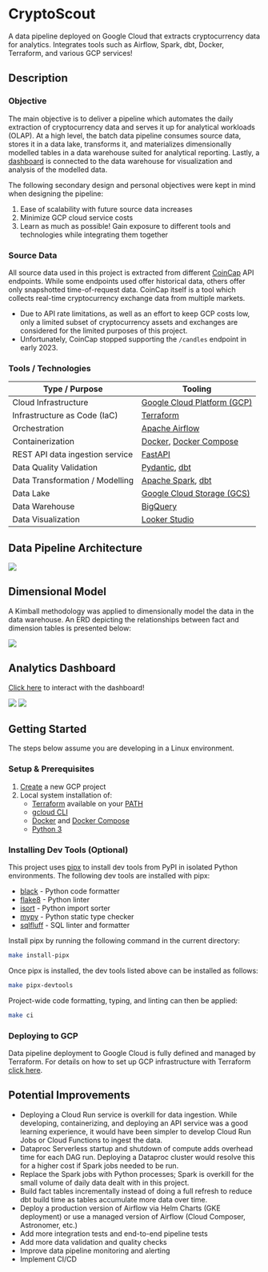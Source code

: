 # CryptoScout
A data pipeline deployed on Google Cloud that extracts cryptocurrency data for analytics. Integrates tools such as Airflow, Spark, dbt, Docker, Terraform, and various GCP services!

## Description

### Objective
The main objective is to deliver a pipeline which automates the daily extraction of cryptocurrency data and serves it up for analytical workloads (OLAP). At a high level, the batch data pipeline consumes source data, stores it in a data lake, transforms it, and materializes dimensionally modelled tables in a data warehouse suited for analytical reporting. Lastly, a [dashboard](https://lookerstudio.google.com/reporting/15f06695-3106-42aa-b17a-4bb9743a987f) is connected to the data warehouse for visualization and analysis of the modelled data.

The following secondary design and personal objectives were kept in mind when designing the pipeline:
1. Ease of scalability with future source data increases
2. Minimize GCP cloud service costs
3. Learn as much as possible! Gain exposure to different tools and technologies while integrating them together

### Source Data
All source data used in this project is extracted from different [CoinCap](https://coincap.io/) API endpoints. While some endpoints used offer historical data, others offer only snapshotted time-of-request data. CoinCap itself is a tool which collects real-time cryptocurrency exchange data from multiple markets.

- Due to API rate limitations, as well as an effort to keep GCP costs low, only a limited subset of cryptocurrency assets and exchanges are considered for the limited purposes of this project.
- Unfortunately, CoinCap stopped supporting the `/candles` endpoint in early 2023.

### Tools / Technologies
| Type / Purpose | Tooling |
|---|---|
| Cloud Infrastructure | [Google Cloud Platform (GCP)](https://cloud.google.com/) |
| Infrastructure as Code (IaC) | [Terraform](https://www.terraform.io/) |
| Orchestration | [Apache Airflow](https://airflow.apache.org/) |
| Containerization | [Docker](https://www.docker.com/), [Docker Compose](https://docs.docker.com/compose/) |
| REST API data ingestion service | [FastAPI](https://fastapi.tiangolo.com/) |
| Data Quality Validation | [Pydantic](https://docs.pydantic.dev/latest/), [dbt](https://www.getdbt.com/) |
| Data Transformation / Modelling | [Apache Spark](https://spark.apache.org/), [dbt](https://www.getdbt.com/) |
| Data Lake | [Google Cloud Storage (GCS)](https://cloud.google.com/storage) |
| Data Warehouse | [BigQuery](https://cloud.google.com/bigquery) |
| Data Visualization  | [Looker Studio](https://lookerstudio.google.com/overview) |

## Data Pipeline Architecture
![](./images/data_pipeline_architecture.svg)

## Dimensional Model
A Kimball methodology was applied to dimensionally model the data in the data warehouse. An ERD depicting the relationships between fact and dimension tables is presented below:

![](./images/dwh_dim_model_schema.svg)

## Analytics Dashboard
[Click here](https://lookerstudio.google.com/reporting/15f06695-3106-42aa-b17a-4bb9743a987f) to interact with the dashboard!

[![](./images/dashboard-1.png)](https://lookerstudio.google.com/reporting/15f06695-3106-42aa-b17a-4bb9743a987f/page/o9GQD)
[![](./images/dashboard-2.png)](https://lookerstudio.google.com/reporting/15f06695-3106-42aa-b17a-4bb9743a987f/page/p_ni37nsq25c)

## Getting Started
The steps below assume you are developing in a Linux environment.

### Setup & Prerequisites
1. [Create](https://cloud.google.com/resource-manager/docs/creating-managing-projects#creating_a_project) a new GCP project
2. Local system installation of:
    - [Terraform](https://developer.hashicorp.com/terraform/downloads) available on your [PATH](https://developer.hashicorp.com/terraform/tutorials/gcp-get-started/install-cli#install-terraform)
    - [gcloud CLI](https://cloud.google.com/sdk/docs/install-sdk)
    - [Docker](https://docs.docker.com/engine/install/) and [Docker Compose](https://docs.docker.com/compose/install/)
    - [Python 3](https://www.python.org/downloads/)

### Installing Dev Tools (Optional)
This project uses [pipx](https://pypa.github.io/pipx/) to install dev tools from PyPI in isolated Python environments. The following dev tools are installed with pipx:
- [black](https://pypi.org/project/black/) - Python code formatter
- [flake8](https://pypi.org/project/flake8/) - Python linter
- [isort](https://pycqa.github.io/isort/) - Python import sorter
- [mypy](https://mypy.readthedocs.io/en/stable/) - Python static type checker
- [sqlfluff](https://sqlfluff.com/) - SQL linter and formatter

Install pipx by running the following command in the current directory:
```bash
make install-pipx
```

Once pipx is installed, the dev tools listed above can be installed as follows:
```bash
make pipx-devtools
```

Project-wide code formatting, typing, and linting can then be applied:
```bash
make ci
```

### Deploying to GCP
Data pipeline deployment to Google Cloud is fully defined and managed by Terraform. For details on how to set up GCP infrastructure with Terraform [click here](terraform/README.md).

## Potential Improvements
- Deploying a Cloud Run service is overkill for data ingestion. While developing, containerizing, and deploying an API service was a good learning experience, it would have been simpler to develop Cloud Run Jobs or Cloud Functions to ingest the data.
- Dataproc Serverless startup and shutdown of compute adds overhead time for each DAG run. Deploying a Dataproc cluster would resolve this for a higher cost if Spark jobs needed to be run.
- Replace the Spark jobs with Python processes; Spark is overkill for the small volume of daily data dealt with in this project.
- Build fact tables incrementally instead of doing a full refresh to reduce dbt build time as tables accumulate more data over time.
- Deploy a production version of Airflow via Helm Charts (GKE deployment) or use a managed version of Airflow (Cloud Composer, Astronomer, etc.)
- Add more integration tests and end-to-end pipeline tests
- Add more data validation and quality checks
- Improve data pipeline monitoring and alerting
- Implement CI/CD

